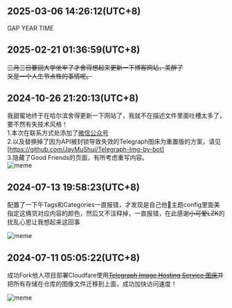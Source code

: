 





## 2025-03-06 14:26:12(UTC+8) 


GAP YEAR TIME


## 2025-02-21 01:36:59(UTC+8) 

~~三月三日要回大学坐牢了才舍得想起来更新一下博客网站，美醉了~~<br>
~~又是一个人生节点性的事情呢。~~

## 2024-10-26 21:20:13(UTC+8) 

我甜蜜地终于在哈尔滨舍得更新一下网站了，我就不在描述文件里面吐槽太多了，要不然有失技术风格！<br>
1.本次在联系方式处添加了[微信公众号](https://telegraph-img-by-bot.pages.dev/file/1729946797712_公众号.png)<br>
2.以及替换掉了因为API被封锁导致失效的Telegraph图床为重置版的方案，请见[https://github.com/JayMuShui/Telegraph-Img-by-bot]<br>
3.隐藏了Good Friends的页面，有所考虑重写内容。<br>
![meme](https://telegraph-img-by-bot.pages.dev/file/1729948880247_Vtb1_meme.jpg)

## 2024-07-13 19:58:23(UTC+8) 
配置了一下午Tags和Categories一直报错，才发现是自己他🐎主题config里面美指定这俩货对应内容的颜色，然后又不注释掉，一直报错，在此感谢~~小可爱LZK~~的扰乱心思让我想起来这回事

![meme](https://telegraph-img-by-bot.pages.dev/file/851571bbf626cef85ace1.jpg)

## 2024-07-11 05:05:22(UTC+8) 
成功Fork他人项目部署Cloudfare使用[~~Telegraph Image Hosting Service 图床~~](https://github.com/JayMuShui/-Expired-Telegraph-Img)并把所有存储在仓库的图像文件迁移到上面，成功加快访问速度！

![meme](https://telegraph-img-by-bot.pages.dev/file/ecd7673a15a53c97c5276.png)